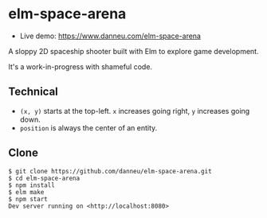 
# elm-space-arena

- Live demo: <https://www.danneu.com/elm-space-arena>

A sloppy 2D spaceship shooter built with Elm to explore game development.

It's a work-in-progress with shameful code.

## Technical

- `(x, y)` starts at the top-left.
  `x` increases going right, `y` increases going down.
- `position` is always the center of an entity.

## Clone

    $ git clone https://github.com/danneu/elm-space-arena.git
    $ cd elm-space-arena
    $ npm install
    $ elm make
    $ npm start
    Dev server running on <http://localhost:8080>
